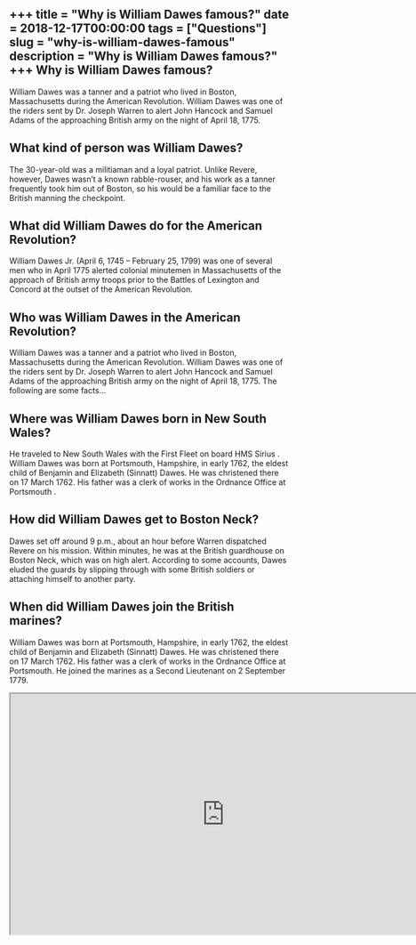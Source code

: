 +++
title = "Why is William Dawes famous?"
date = 2018-12-17T00:00:00
tags = ["Questions"]
slug = "why-is-william-dawes-famous"
description = "Why is William Dawes famous?"
+++
Why is William Dawes famous?
----------------------------

William Dawes was a tanner and a patriot who lived in Boston, Massachusetts during the American Revolution. William Dawes was one of the riders sent by Dr. Joseph Warren to alert John Hancock and Samuel Adams of the approaching British army on the night of April 18, 1775.

What kind of person was William Dawes?
--------------------------------------

The 30-year-old was a militiaman and a loyal patriot. Unlike Revere, however, Dawes wasn’t a known rabble-rouser, and his work as a tanner frequently took him out of Boston, so his would be a familiar face to the British manning the checkpoint.

What did William Dawes do for the American Revolution?
------------------------------------------------------

William Dawes Jr. (April 6, 1745 – February 25, 1799) was one of several men who in April 1775 alerted colonial minutemen in Massachusetts of the approach of British army troops prior to the Battles of Lexington and Concord at the outset of the American Revolution.

Who was William Dawes in the American Revolution?
-------------------------------------------------

William Dawes was a tanner and a patriot who lived in Boston, Massachusetts during the American Revolution. William Dawes was one of the riders sent by Dr. Joseph Warren to alert John Hancock and Samuel Adams of the approaching British army on the night of April 18, 1775. The following are some facts…

Where was William Dawes born in New South Wales?
------------------------------------------------

He traveled to New South Wales with the First Fleet on board HMS Sirius . William Dawes was born at Portsmouth, Hampshire, in early 1762, the eldest child of Benjamin and Elizabeth (Sinnatt) Dawes. He was christened there on 17 March 1762. His father was a clerk of works in the Ordnance Office at Portsmouth .

How did William Dawes get to Boston Neck?
-----------------------------------------

Dawes set off around 9 p.m., about an hour before Warren dispatched Revere on his mission. Within minutes, he was at the British guardhouse on Boston Neck, which was on high alert. According to some accounts, Dawes eluded the guards by slipping through with some British soldiers or attaching himself to another party.

When did William Dawes join the British marines?
------------------------------------------------

William Dawes was born at Portsmouth, Hampshire, in early 1762, the eldest child of Benjamin and Elizabeth (Sinnatt) Dawes. He was christened there on 17 March 1762. His father was a clerk of works in the Ordnance Office at Portsmouth. He joined the marines as a Second Lieutenant on 2 September 1779.

<iframe allow="accelerometer; autoplay; clipboard-write; encrypted-media; gyroscope; picture-in-picture" allowfullscreen="" class="__youtube_prefs__  epyt-is-override  no-lazyload" data-no-lazy="1" data-origheight="433" data-origwidth="770" data-skipgform_ajax_framebjll="" height="433" id="_ytid_27113" loading="lazy" src="https://www.youtube.com/embed/BLVMd2bBOgk?enablejsapi=1&autoplay=0&cc_load_policy=0&cc_lang_pref=&iv_load_policy=1&loop=0&modestbranding=0&rel=1&fs=1&playsinline=0&autohide=2&theme=dark&color=red&controls=1&" title="YouTube player" width="770"></iframe>